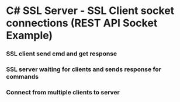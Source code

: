 # C# SSL Server - SSL Client socket connections (REST API Socket Example)

### SSL client send cmd and get response
### SSL server waiting for clients and sends response for commands
### Connect from multiple clients to server


